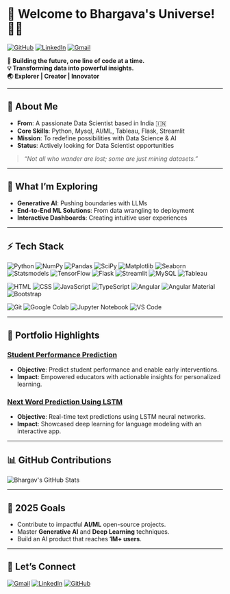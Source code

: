# 🌟 **Welcome to Bhargava's Universe!** 👨‍💻

[![GitHub](https://img.shields.io/badge/-GitHub-181717?style=flat&logo=github&logoColor=white)](https://github.com/Bhargavml) 
[![LinkedIn](https://img.shields.io/badge/-LinkedIn-0077B5?style=flat&logo=linkedin&logoColor=white)](https://www.linkedin.com/in/kbhargavkumar/) 
[![Gmail](https://img.shields.io/badge/-Email-D14836?style=flat&logo=gmail&logoColor=white)](mailto:kbhargavds@gmail.com)


**🚀 Building the future, one line of code at a time.**  
**💡 Transforming data into powerful insights.**  
**🌏 Explorer | Creator | Innovator**  

---

## 🧠 **About Me**
- **From**: A passionate Data Scientist based in India 🇮🇳  
- **Core Skills**: Python, Mysql, AI/ML, Tableau, Flask, Streamlit  
- **Mission**: To redefine possibilities with Data Science & AI  
- **Status**: Actively looking for Data Scientist opportunities  

> _“Not all who wander are lost; some are just mining datasets.”_

---

## 🔭 **What I’m Exploring**
- **Generative AI**: Pushing boundaries with LLMs  
- **End-to-End ML Solutions**: From data wrangling to deployment  
- **Interactive Dashboards**: Creating intuitive user experiences  

---

## ⚡ **Tech Stack**
![Python](https://img.shields.io/badge/Python-3776AB?style=flat&logo=python&logoColor=white) ![NumPy](https://img.shields.io/badge/NumPy-013243?style=flat&logo=numpy&logoColor=white) ![Pandas](https://img.shields.io/badge/Pandas-150458?style=flat&logo=pandas&logoColor=white) ![SciPy](https://img.shields.io/badge/SciPy-8CA0FF?style=flat&logo=scipy&logoColor=white) ![Matplotlib](https://img.shields.io/badge/Matplotlib-005C6D?style=flat&logo=matplotlib&logoColor=white) ![Seaborn](https://img.shields.io/badge/Seaborn-3E6F70?style=flat&logo=seaborn&logoColor=white) ![Statsmodels](https://img.shields.io/badge/Statsmodels-004B87?style=flat&logo=statsmodels&logoColor=white) ![TensorFlow](https://img.shields.io/badge/TensorFlow-FF6F00?style=flat&logo=tensorflow&logoColor=white) ![Flask](https://img.shields.io/badge/Flask-000000?style=flat&logo=flask&logoColor=white) ![Streamlit](https://img.shields.io/badge/Streamlit-FF4B4B?style=flat&logo=streamlit&logoColor=white) ![MySQL](https://img.shields.io/badge/MySQL-4479A1?style=flat&logo=mysql&logoColor=white) ![Tableau](https://img.shields.io/badge/Tableau-E97627?style=flat&logo=tableau&logoColor=white)


![HTML](https://img.shields.io/badge/HTML-E34F26?style=flat&logo=html5&logoColor=white) ![CSS](https://img.shields.io/badge/CSS-1572B6?style=flat&logo=css3&logoColor=white) ![JavaScript](https://img.shields.io/badge/JavaScript-F7DF1E?style=flat&logo=javascript&logoColor=black) ![TypeScript](https://img.shields.io/badge/TypeScript-3178C6?style=flat&logo=typescript&logoColor=white) ![Angular](https://img.shields.io/badge/Angular-E23237?style=flat&logo=angular&logoColor=white) ![Angular Material](https://img.shields.io/badge/Angular_Material-00796B?style=flat&logo=angular&logoColor=white) ![Bootstrap](https://img.shields.io/badge/Bootstrap-563D7C?style=flat&logo=bootstrap&logoColor=white)

![Git](https://img.shields.io/badge/Git-F05032?style=flat&logo=git&logoColor=white) ![Google Colab](https://img.shields.io/badge/Google_Colab-F9AB00?style=flat&logo=googlecolab&logoColor=white) ![Jupyter Notebook](https://img.shields.io/badge/Jupyter_Notebook-F37626?style=flat&logo=jupyter&logoColor=white) ![VS Code](https://img.shields.io/badge/VS_Code-0078D4?style=flat&logo=visualstudiocode&logoColor=white)


---

## 🌟 **Portfolio Highlights**
### [Student Performance Prediction](https://github.com/Bhargavml/student-performance-prediction)
- **Objective**: Predict student performance and enable early interventions.  
- **Impact**: Empowered educators with actionable insights for personalized learning.  

### [Next Word Prediction Using LSTM](https://github.com/Bhargavml/next-word-prediction)
- **Objective**: Real-time text predictions using LSTM neural networks.  
- **Impact**: Showcased deep learning for language modeling with an interactive app.  

---

## 📊 **GitHub Contributions**
![Bhargav's GitHub Stats](https://github-readme-stats.vercel.app/api?username=Bhargavml&show_icons=true&theme=react)

---

## 🎯 **2025 Goals**
- Contribute to impactful **AI/ML** open-source projects.  
- Master **Generative AI** and **Deep Learning** techniques.  
- Build an AI product that reaches **1M+ users**.  

---
## 🚀 **Let’s Connect**
[![Gmail](https://img.shields.io/badge/-kbhargavds%40gmail.com-D14836?style=flat&logo=gmail&logoColor=white)](mailto:kbhargavds@gmail.com) 
[![LinkedIn](https://img.shields.io/badge/-LinkedIn-0077B5?style=flat&logo=linkedin&logoColor=white)](https://www.linkedin.com/in/kbhargavkumar/) 
[![GitHub](https://img.shields.io/badge/-GitHub-181717?style=flat&logo=github&logoColor=white)](https://github.com/Bhargavml)
